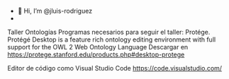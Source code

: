 - 👋 Hi, I’m @jluis-rodriguez
-
Taller Ontologías
Programas necesarios para seguir el taller:
Protége.
Protégé Desktop is a feature rich ontology editing environment with full support for the OWL 2 Web Ontology Language
Descargar en https://protege.stanford.edu/products.php#desktop-protege 

Editor de código como Visual Studio Code
https://code.visualstudio.com/


<!---
jluis-rodriguez/jluis-rodriguez is a ✨ special ✨ repository because its `README.md` (this file) appears on your GitHub profile.
You can click the Preview link to take a look at your changes.
--->
